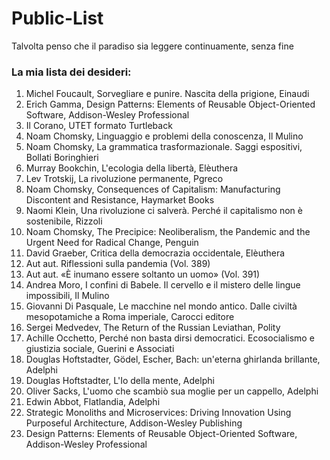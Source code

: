# Public-List
Talvolta penso che il paradiso sia leggere continuamente, senza fine

### La mia lista dei desideri:
1. Michel Foucault, Sorvegliare e punire. Nascita della prigione, Einaudi
2. Erich Gamma, Design Patterns: Elements of Reusable Object-Oriented Software, Addison-Wesley Professional
3. Il Corano, UTET formato Turtleback
4. Noam Chomsky, Linguaggio e problemi della conoscenza, Il Mulino
5. Noam Chomsky, La grammatica trasformazionale. Saggi espositivi, Bollati Boringhieri
6. Murray Bookchin, L'ecologia della libertà, Elèuthera
7. Lev Trotskij, La rivoluzione permanente, Pgreco
8. Noam Chomsky, Consequences of Capitalism: Manufacturing Discontent and Resistance, Haymarket Books
9. Naomi Klein, Una rivoluzione ci salverà. Perché il capitalismo non è sostenibile, Rizzoli 
10. Noam Chomsky, The Precipice: Neoliberalism, the Pandemic and the Urgent Need for Radical Change, Penguin 
11. David Graeber, Critica della democrazia occidentale, Elèuthera
12. Aut aut. Riflessioni sulla pandemia (Vol. 389)
13. Aut aut. «È inumano essere soltanto un uomo» (Vol. 391)
14. Andrea Moro, I confini di Babele. Il cervello e il mistero delle lingue impossibili, Il Mulino
15. Giovanni Di Pasquale, Le macchine nel mondo antico. Dalle civiltà mesopotamiche a Roma imperiale, Carocci editore
16. Sergei Medvedev, The Return of the Russian Leviathan, Polity
17. Achille Occhetto, Perché non basta dirsi democratici. Ecosocialismo e giustizia sociale, Guerini e Associati
18. Douglas Hoftstadter, Gödel, Escher, Bach: un'eterna ghirlanda brillante, Adelphi
19. Douglas Hoftstadter, L'Io della mente, Adelphi
20. Oliver Sacks, L'uomo che scambiò sua moglie per un cappello, Adelphi
21. Edwin Abbot, Flatlandia, Adelphi
22. Strategic Monoliths and Microservices: Driving Innovation Using Purposeful Architecture, Addison-Wesley Publishing 
23. Design Patterns: Elements of Reusable Object-Oriented Software, Addison-Wesley Professional
